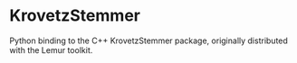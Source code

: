 # KrovetzStemmer

Python binding to the C++ KrovetzStemmer package, originally distributed with
the Lemur toolkit.
